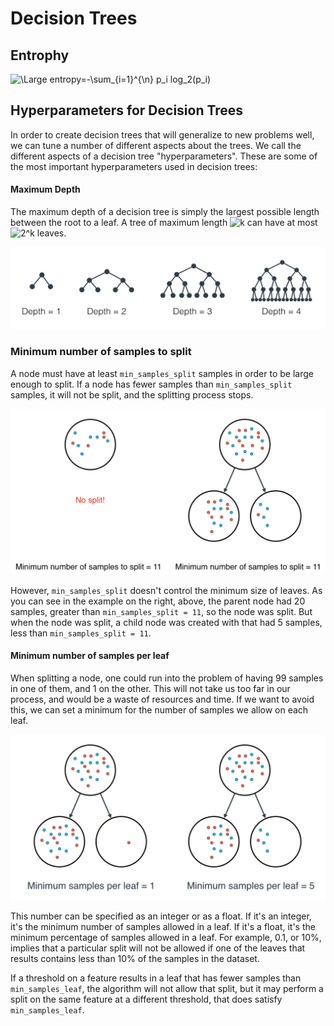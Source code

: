# Decision Trees
## Entrophy
![\Large entropy=-\sum_{i=1}^{\n} p_i log_2(p_i)](https://render.githubusercontent.com/render/math?math=%5CLarge%20entropy%3D-%5Csum_%7Bi%3D1%7D%5E%7B%5Cn%7D%20p_i%20log_2(p_i))

## Hyperparameters for Decision Trees
In order to create decision trees that will generalize to new problems well, we can tune a number of different aspects about the trees. We call the different aspects of a decision tree "hyperparameters". These are some of the most important hyperparameters used in decision trees:

#### Maximum Depth
The maximum depth of a decision tree is simply the largest possible length between the root to a leaf. A tree of maximum length ![k](https://render.githubusercontent.com/render/math?math=k) can have at most ![2^k](https://render.githubusercontent.com/render/math?math=2^k) leaves.

![depth](images/depth.png)


### Minimum number of samples to split
A node must have at least `min_samples_split` samples in order to be large enough to split. If a node has fewer samples than `min_samples_split` samples, it will not be split, and the splitting process stops.

![samples-split](images/min-samples-split.png)

However, `min_samples_split` doesn't control the minimum size of leaves. As you can see in the example on the right, above, the parent node had 20 samples, greater than `min_samples_split = 11`, so the node was split. But when the node was split, a child node was created with that had 5 samples, less than `min_samples_split = 11`.

#### Minimum number of samples per leaf
When splitting a node, one could run into the problem of having 99 samples in one of them, and 1 on the other. This will not take us too far in our process, and would be a waste of resources and time. If we want to avoid this, we can set a minimum for the number of samples we allow on each leaf.

![samples-leaf](images/min-samples-leaf.png)


This number can be specified as an integer or as a float. If it's an integer, it's the minimum number of samples allowed in a leaf. If it's a float, it's the minimum percentage of samples allowed in a leaf. For example, 0.1, or 10%, implies that a particular split will not be allowed if one of the leaves that results contains less than 10% of the samples in the dataset.

If a threshold on a feature results in a leaf that has fewer samples than `min_samples_leaf`, the algorithm will not allow that split, but it may perform a split on the same feature at a different threshold, that does satisfy `min_samples_leaf`.